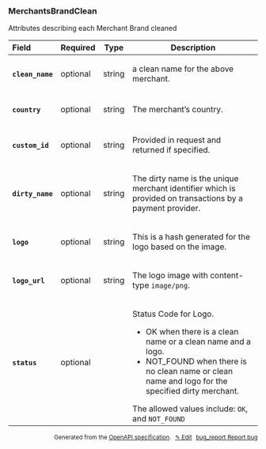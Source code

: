 <!--- This is a generated file, do not edit! -->
<!--- [START woosmap_http_schema_woosmap-platform-api-reference_merchantsbrandclean] -->
<h3 class="schema-object" id="Woosmap Platform API Reference_MerchantsBrandClean">MerchantsBrandClean</h3>

Attributes describing each Merchant Brand cleaned

| Field                                                                                                            | Required | Type   | Description                                                                                                                                                                                                                                                                                                                                   |
| :--------------------------------------------------------------------------------------------------------------- | -------- | ------ | --------------------------------------------------------------------------------------------------------------------------------------------------------------------------------------------------------------------------------------------------------------------------------------------------------------------------------------------- |
| <h4 id="MerchantsBrandClean-clean_name" class="add-link schema-object-property-key"><code>clean_name</code></h4> | optional | string | <div class="nonref-property-description"><p>a clean name for the above merchant.</p></div>                                                                                                                                                                                                                                                    |
| <h4 id="MerchantsBrandClean-country" class="add-link schema-object-property-key"><code>country</code></h4>       | optional | string | <div class="nonref-property-description"><p>The merchant’s country.</p></div>                                                                                                                                                                                                                                                                 |
| <h4 id="MerchantsBrandClean-custom_id" class="add-link schema-object-property-key"><code>custom_id</code></h4>   | optional | string | <div class="nonref-property-description"><p>Provided in request and returned if specified.</p></div>                                                                                                                                                                                                                                          |
| <h4 id="MerchantsBrandClean-dirty_name" class="add-link schema-object-property-key"><code>dirty_name</code></h4> | optional | string | <div class="nonref-property-description"><p>The dirty name is the unique merchant identifier which is provided on transactions by a payment provider.</p></div>                                                                                                                                                                               |
| <h4 id="MerchantsBrandClean-logo" class="add-link schema-object-property-key"><code>logo</code></h4>             | optional | string | <div class="nonref-property-description"><p>This is a hash generated for the logo based on the image.</p></div>                                                                                                                                                                                                                               |
| <h4 id="MerchantsBrandClean-logo_url" class="add-link schema-object-property-key"><code>logo_url</code></h4>     | optional | string | <div class="nonref-property-description"><p>The logo image with content-type <code>image/png</code>.</p></div>                                                                                                                                                                                                                                |
| <h4 id="MerchantsBrandClean-status" class="add-link schema-object-property-key"><code>status</code></h4>         | optional |        | <div class="nonref-property-description"><p>Status Code for Logo.</p><ul><li>OK when there is a clean name or a clean name and a logo.</li><li>NOT_FOUND when there is no clean name or clean name and logo for the specified dirty merchant.</li></ul><div class="notranslate">The allowed values include: `OK`, and `NOT_FOUND`</div></div> |

<p style="text-align: right; font-size: smaller;">Generated from the <a data-label="openapi-github" href="https://github.com/woosmap/openapi-specification" title="Woosmap OpenAPI Specification" class="external">OpenAPI specification</a>.
<a data-label="openapi-github-woosmap-http-schema-woosmap-platform-api-reference-merchantsbrandclean" data-action="edit" style="margin-left: 5px;" href="https://github.com/woosmap/openapi-specification/blob/main/specification/schemas/Woosmap Platform API Reference_MerchantsBrandClean.yml" title="Edit on GitHub">✎ Edit</a>
<a data-label="openapi-github-woosmap-http-schema-woosmap-platform-api-reference-merchantsbrandclean" data-action="bug" style="margin-left: 5px;" href="https://github.com/woosmap/openapi-specification/issues/new?assignees=&labels=type%3A+bug%2C+triage+me&template=bug_report.md&title=[schemas] Bug - Woosmap Platform API Reference_MerchantsBrandClean" title="File bug for schemas on GitHub"><span class="material-icons">bug_report</span> Report bug</a>
</p>

<!--- [END woosmap_http_schema_woosmap-platform-api-reference_merchantsbrandclean] -->
